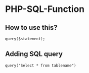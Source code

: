 # PHP-SQL-Function
## How to use this?

```
query($statement);
```

## Adding SQL query
```
query("Select * from tablename")
```